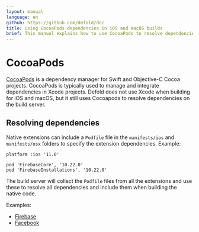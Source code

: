 ```yaml
---
layout: manual
language: en
github: https://github.com/defold/doc
title: Using CocoaPods dependencies in iOS and macOS builds
brief: This manual explains how to use CocoaPods to resolve dependencies in iOS and macOS builds.
---
```


# CocoaPods

[CocoaPods](https://cocoapods.org/) is a dependency manager for Swift and Objective-C Cocoa projects. CocoaPods is typically used to manage and integrate dependencies in Xcode projects. Defold does not use Xcode when building for iOS and macOS, but it still uses Cocoapods to resolve dependencies on the build server.


## Resolving dependencies

Native extensions can include a `Podfile` file in the `manifests/ios` and `manifests/osx` folders to specify the extension dependencies. Example:

```
platform :ios '11.0'

pod 'FirebaseCore', '10.22.0'
pod 'FirebaseInstallations', '10.22.0'
```

The build server will collect the `Podfile` files from all the extensions and use these to resolve all dependencies and include them when building the native code.

Examples:

* [Firebase](https://github.com/defold/extension-firebase/blob/master/firebase/manifests/ios/Podfile)
* [Facebook](https://github.com/defold/extension-facebook/blob/master/facebook/manifests/ios/Podfile)